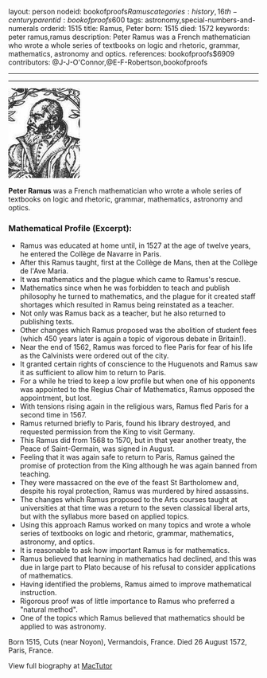layout: person
nodeid: bookofproofs$Ramus
categories: history,16th-century
parentid: bookofproofs$600
tags: astronomy,special-numbers-and-numerals
orderid: 1515
title: Ramus, Peter
born: 1515
died: 1572
keywords: peter ramus,ramus
description: Peter Ramus was a French mathematician who wrote a whole series of textbooks on logic and rhetoric, grammar, mathematics, astronomy and optics.
references: bookofproofs$6909
contributors: @J-J-O'Connor,@E-F-Robertson,bookofproofs

---



---

![Ramus.jpg](https://github.com/bookofproofs/bookofproofs.github.io/blob/main/_sources/_assets/images/portraits/Ramus.jpg?raw=true)

**Peter Ramus** was a French mathematician who wrote a whole series of textbooks on logic and rhetoric, grammar, mathematics, astronomy and optics.

### Mathematical Profile (Excerpt):
* Ramus was educated at home until, in 1527 at the age of twelve years, he entered the Collège de Navarre in Paris.
* After this Ramus taught, first at the Collège de Mans, then at the Collège de l'Ave Maria.
* It was mathematics and the plague which came to Ramus's rescue.
* Mathematics since when he was forbidden to teach and publish philosophy he turned to mathematics, and the plague for it created staff shortages which resulted in Ramus being reinstated as a teacher.
* Not only was Ramus back as a teacher, but he also returned to publishing texts.
* Other changes which Ramus proposed was the abolition of student fees (which 450 years later is again a topic of vigorous debate in Britain!).
* Near the end of 1562, Ramus was forced to flee Paris for fear of his life as the Calvinists were ordered out of the city.
* It granted certain rights of conscience to the Huguenots and Ramus saw it as sufficient to allow him to return to Paris.
* For a while he tried to keep a low profile but when one of his opponents was appointed to the Regius Chair of Mathematics, Ramus opposed the appointment, but lost.
* With tensions rising again in the religious wars, Ramus fled Paris for a second time in 1567.
* Ramus returned briefly to Paris, found his library destroyed, and requested permission from the King to visit Germany.
* This Ramus did from 1568 to 1570, but in that year another treaty, the Peace of Saint-Germain, was signed in August.
* Feeling that it was again safe to return to Paris, Ramus gained the promise of protection from the King although he was again banned from teaching.
* They were massacred on the eve of the feast St Bartholomew and, despite his royal protection, Ramus was murdered by hired assassins.
* The changes which Ramus proposed to the Arts courses taught at universities at that time was a return to the seven classical liberal arts, but with the syllabus more based on applied topics.
* Using this approach Ramus worked on many topics and wrote a whole series of textbooks on logic and rhetoric, grammar, mathematics, astronomy, and optics.
* It is reasonable to ask how important Ramus is for mathematics.
* Ramus believed that learning in mathematics had declined, and this was due in large part to Plato because of his refusal to consider applications of mathematics.
* Having identified the problems, Ramus aimed to improve mathematical instruction.
* Rigorous proof was of little importance to Ramus who preferred a "natural method".
* One of the topics which Ramus believed that mathematics should be applied to was astronomy.

Born 1515, Cuts (near Noyon), Vermandois, France. Died 26 August 1572, Paris, France.

View full biography at [MacTutor](https://mathshistory.st-andrews.ac.uk/Biographies/Ramus/)
